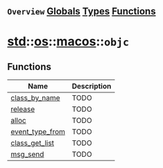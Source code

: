 ## `Overview` [Globals](./globals.md) [Types](./types.md) [Functions](./functions.md)
# [std](./../../../std.md)::[os](./../../os.md)::[macos](./../macos.md)::`objc`
## Functions
|Name|Description|
|----|-----------|
|[class_by_name](#todo)|TODO|
|[release](#todo)|TODO|
|[alloc](#todo)|TODO|
|[event_type_from](#todo)|TODO|
|[class_get_list](#todo)|TODO|
|[msg_send](#todo)|TODO|
